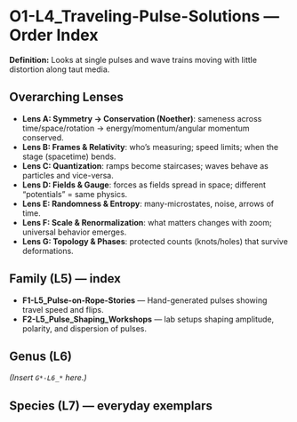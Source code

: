 # O1-L4_Traveling-Pulse-Solutions — Order Index
**Definition:** Looks at single pulses and wave trains moving with little distortion along taut media.

## Overarching Lenses

- **Lens A: Symmetry -> Conservation (Noether)**: sameness across time/space/rotation → energy/momentum/angular momentum conserved.
- **Lens B: Frames & Relativity**: who’s measuring; speed limits; when the stage (spacetime) bends.
- **Lens C: Quantization**: ramps become staircases; waves behave as particles and vice-versa.
- **Lens D: Fields & Gauge**: forces as fields spread in space; different “potentials” = same physics.
- **Lens E: Randomness & Entropy**: many-microstates, noise, arrows of time.
- **Lens F: Scale & Renormalization**: what matters changes with zoom; universal behavior emerges.
- **Lens G: Topology & Phases**: protected counts (knots/holes) that survive deformations.

## Family (L5) — index
- **F1-L5_Pulse-on-Rope-Stories** — Hand-generated pulses showing travel speed and flips.
- **F2-L5_Pulse_Shaping_Workshops** — lab setups shaping amplitude, polarity, and dispersion of pulses.
## Genus (L6)
_(Insert `G*-L6_*` here.)_

## Species (L7) — everyday exemplars
